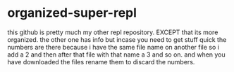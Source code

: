 # organized-super-repl
this github is pretty much my other repl repository.
EXCEPT that its more organized.
the other one has info but incase you need to get stuff quick the numbers are there because i have the same file name on another file so i add a 2 and then after that file with that name a 3 and so on.
and when you have downloaded the files rename them to discard the numbers.
